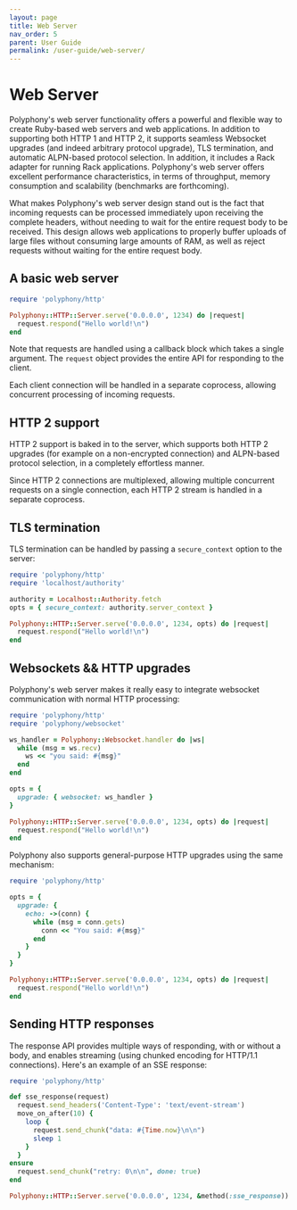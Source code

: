 ```yaml
---
layout: page
title: Web Server
nav_order: 5
parent: User Guide
permalink: /user-guide/web-server/
---
```

# Web Server

Polyphony's web server functionality offers a powerful and flexible way to
create Ruby-based web servers and web applications. In addition to supporting
both HTTP 1 and HTTP 2, it supports seamless Websocket upgrades (and indeed
arbitrary protocol upgrade), TLS termination, and automatic ALPN-based protocol
selection. In addition, it includes a Rack adapter for running Rack
applications. Polyphony's web server offers excellent performance
characteristics, in terms of throughput, memory consumption and scalability
(benchmarks are forthcoming).

What makes Polyphony's web server design stand out is the fact that incoming
requests can be processed immediately upon receiving the complete headers,
without needing to wait for the entire request body to be received. This design
allows web applications to properly buffer uploads of large files without
consuming large amounts of RAM, as well as reject requests without waiting for
the entire request body.

## A basic web server

```ruby
require 'polyphony/http'

Polyphony::HTTP::Server.serve('0.0.0.0', 1234) do |request|
  request.respond("Hello world!\n")
end
```

Note that requests are handled using a callback block which takes a single
argument. The `request` object provides the entire API for responding to the
client.

Each client connection will be handled in a separate coprocess, allowing
concurrent processing of incoming requests.

## HTTP 2 support

HTTP 2 support is baked in to the server, which supports both HTTP 2 upgrades
(for example on a non-encrypted connection) and ALPN-based protocol selection,
in a completely effortless manner.

Since HTTP 2 connections are multiplexed, allowing multiple concurrent requests
on a single connection, each HTTP 2 stream is handled in a separate coprocess.

## TLS termination

TLS termination can be handled by passing a `secure_context` option to the
server:

```ruby
require 'polyphony/http'
require 'localhost/authority'

authority = Localhost::Authority.fetch
opts = { secure_context: authority.server_context }

Polyphony::HTTP::Server.serve('0.0.0.0', 1234, opts) do |request|
  request.respond("Hello world!\n")
end
```

## Websockets && HTTP upgrades

Polyphony's web server makes it really easy to integrate websocket communication
with normal HTTP processing:

```ruby
require 'polyphony/http'
require 'polyphony/websocket'

ws_handler = Polyphony::Websocket.handler do |ws|
  while (msg = ws.recv)
    ws << "you said: #{msg}"
  end
end

opts = {
  upgrade: { websocket: ws_handler }
}

Polyphony::HTTP::Server.serve('0.0.0.0', 1234, opts) do |request|
  request.respond("Hello world!\n")
end
```

Polyphony also supports general-purpose HTTP upgrades using the same mechanism:

```ruby
require 'polyphony/http'

opts = {
  upgrade: {
    echo: ->(conn) {
      while (msg = conn.gets)
        conn << "You said: #{msg}"
      end
    }
  }
}

Polyphony::HTTP::Server.serve('0.0.0.0', 1234, opts) do |request|
  request.respond("Hello world!\n")
end
```

## Sending HTTP responses

The response API provides multiple ways of responding, with or without a body,
and enables streaming (using chunked encoding for HTTP/1.1 connections). Here's
an example of an SSE response:

```ruby
require 'polyphony/http'

def sse_response(request)
  request.send_headers('Content-Type': 'text/event-stream')
  move_on_after(10) {
    loop {
      request.send_chunk("data: #{Time.now}\n\n")
      sleep 1
    }
  }
ensure
  request.send_chunk("retry: 0\n\n", done: true)
end

Polyphony::HTTP::Server.serve('0.0.0.0', 1234, &method(:sse_response))
```


